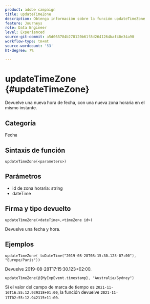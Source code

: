 ```yaml
---
product: adobe campaign
title: updateTimeZone
description: Obtenga información sobre la función updateTimeZone
feature: Journeys
role: Data Engineer
level: Experienced
source-git-commit: a5d063784b278120b61f8d2641264baf40e34a90
workflow-type: tm+mt
source-wordcount: '53'
ht-degree: 7%

---
```


# updateTimeZone {#updateTimeZone}

Devuelve una nueva hora de fecha, con una nueva zona horaria en el mismo instante.

## Categoría

Fecha 

## Sintaxis de función

`updateTimeZone(<parameters>)`

## Parámetros

* id de zona horaria: string
* dateTime

## Firma y tipo devuelto

`updateTimeZone(<dateTime>,<timeZone id>)`

Devuelve una fecha y hora.

## Ejemplos

`updateTimeZone( toDateTime("2019-08-28T08:15:30.123-07:00"), "Europe/Paris"))`

Devuelve 2019-08-28T17:15:30.123+02:00.

<!--`updateTimeZone( toDateTime("2019-08-28T08:15:30.123-07:00"), toTimeZone("Europe/Paris")))`
Returns "2019-08-28T17:15:30.123+02:00".-->

`updateTimeZone(@{MyExpEvent.timestamp}, "Australia/Sydney")`

Si el valor del campo de marca de tiempo es `2021-11-16T16:55:12.939318+01:00`, la función devuelve `2021-11-17T02:55:12.942115+11:00`.
